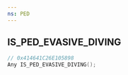 ```yaml
---
ns: PED
---
```

## IS_PED_EVASIVE_DIVING

```c
// 0x414641C26E105898
Any IS_PED_EVASIVE_DIVING();
```

